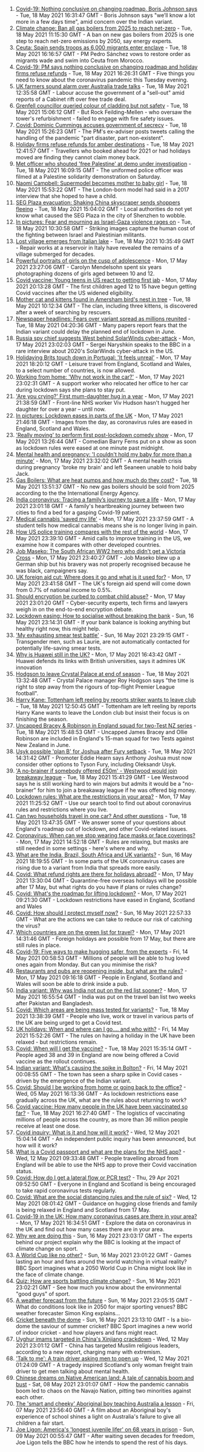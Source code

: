 1. [Covid-19: Nothing conclusive on changing roadmap, Boris Johnson says](https://www.bbc.co.uk/news/uk-57159286) - Tue, 18 May 2021 16:31:47 GMT - Boris Johnson says "we’ll know a lot more in a few days time", amid concern over the Indian variant.
2. [Climate change: Ban all gas boilers from 2025 to reach net-zero](https://www.bbc.co.uk/news/science-environment-57149059) - Tue, 18 May 2021 11:15:30 GMT - A ban on new gas boilers from 2025 is one step to reach net-zero emissions by 2050, say energy experts.
3. [Ceuta: Spain sends troops as 6,000 migrants enter enclave](https://www.bbc.co.uk/news/world-europe-57156320) - Tue, 18 May 2021 16:16:57 GMT - PM Pedro Sánchez vows to restore order as migrants wade and swim into Ceuta from Morocco.
4. [Covid-19: PM says nothing conclusive on changing roadmap and holiday firms refuse refunds](https://www.bbc.co.uk/news/uk-57162577) - Tue, 18 May 2021 16:26:31 GMT - Five things you need to know about the coronavirus pandemic this Tuesday evening.
5. [UK farmers sound alarm over Australia trade talks](https://www.bbc.co.uk/news/business-57157094) - Tue, 18 May 2021 12:35:58 GMT - Labour accuse the government of a "sell-out" amid reports of a Cabinet rift over free trade deal.
6. [Grenfell councillor queried colour of cladding but not safety](https://www.bbc.co.uk/news/uk-57160531) - Tue, 18 May 2021 15:06:12 GMT - But Rock Feilding-Mellen - who oversaw the tower's refurbishment - failed to engage with fire safety issues.
7. [Covid: Dominic Cummings accuses government of secrecy](https://www.bbc.co.uk/news/uk-politics-57160291) - Tue, 18 May 2021 15:26:23 GMT - The PM's ex-adviser posts tweets calling the handling of the pandemic "part disaster, part non-existent".
8. [Holiday firms refuse refunds for amber destinations](https://www.bbc.co.uk/news/business-your-money-57155554) - Tue, 18 May 2021 12:41:57 GMT - Travellers who booked ahead for 2021 or had holidays moved are finding they cannot claim money back.
9. [Met officer who shouted 'free Palestine' at demo under investigation](https://www.bbc.co.uk/news/uk-england-london-57159166) - Tue, 18 May 2021 16:09:15 GMT - The uniformed police officer was filmed at a Palestine solidarity demonstration on Saturday.
10. [Naomi Campbell: Supermodel becomes mother to baby girl](https://www.bbc.co.uk/news/uk-england-london-57148900) - Tue, 18 May 2021 15:53:22 GMT - The London-born model had said in a 2017 interview that she hoped to have a child.
11. [SEG Plaza evacuation: Shaking China skyscraper sends shoppers fleeing](https://www.bbc.co.uk/news/world-asia-china-57161083) - Tue, 18 May 2021 15:04:02 GMT - Local authorities do not yet know what caused the SEG Plaza in the city of Shenzhen to wobble.
12. [In pictures: Fear and mourning as Israel-Gaza violence rages on](https://www.bbc.co.uk/news/world-middle-east-57154557) - Tue, 18 May 2021 10:30:58 GMT - Striking images capture the human cost of the fighting between Israel and Palestinian militants.
13. [Lost village emerges from Italian lake](https://www.bbc.co.uk/news/world-europe-57156312) - Tue, 18 May 2021 10:35:49 GMT - Repair works at a reservoir in Italy have revealed the remains of a village submerged for decades.
14. [Powerful portraits of girls on the cusp of adolescence](https://www.bbc.co.uk/news/in-pictures-57062159) - Mon, 17 May 2021 23:27:06 GMT - Carolyn Mendelsohn spent six years photographing dozens of girls aged between 10 and 12.
15. [Covid vaccine: Young teens in US react to getting first jab](https://www.bbc.co.uk/news/world-us-canada-57147328) - Mon, 17 May 2021 20:13:28 GMT - The first children aged 12 to 15 have begun getting Covid vaccines after the US widened eligibility.
16. [Mother cat and kittens found in Amersham bird's nest in tree](https://www.bbc.co.uk/news/uk-england-beds-bucks-herts-57156565) - Tue, 18 May 2021 10:12:34 GMT - The clan, including three kittens, is discovered after a week of searching by rescuers.
17. [Newspaper headlines: Fears over variant spread as millions reunited](https://www.bbc.co.uk/news/blogs-the-papers-57152399) - Tue, 18 May 2021 04:20:36 GMT - Many papers report fears that the Indian variant could delay the planned end of lockdown in June.
18. [Russia spy chief suggests West behind SolarWinds cyber-attack](https://www.bbc.co.uk/news/world-europe-57144297) - Mon, 17 May 2021 23:02:03 GMT - Sergei Naryshkin speaks to the BBC in a rare interview about 2020's SolarWinds cyber-attack in the US.
19. [Holidaying Brits touch down in Portugal: 'It feels unreal'](https://www.bbc.co.uk/news/business-57150141) - Mon, 17 May 2021 18:20:12 GMT - Leisure travel from England, Scotland and Wales, to a select number of countries, is now allowed.
20. [Working from home: 'Why not work in the car?'](https://www.bbc.co.uk/news/uk-england-nottinghamshire-57105066) - Mon, 17 May 2021 23:02:31 GMT - A support worker who relocated her office to her car during lockdown says she plans to stay put.
21. ['Are you crying?' First mum-daughter hug in a year](https://www.bbc.co.uk/news/uk-57150385) - Mon, 17 May 2021 21:38:59 GMT - Front-line NHS worker Viv Hudson hasn't hugged her daughter for over a year – until now.
22. [In pictures: Lockdown eases in parts of the UK](https://www.bbc.co.uk/news/in-pictures-57141035) - Mon, 17 May 2021 21:46:18 GMT - Images from the day, as coronavirus rules are eased in England, Scotland and Wales.
23. ['Really moving' to perform first post-lockdown comedy show](https://www.bbc.co.uk/news/entertainment-arts-57142118) - Mon, 17 May 2021 13:26:44 GMT - Comedian Barry Ferns put on a show as soon as lockdown rules were eased at one minute past midnight.
24. [Mental health and pregnancy: 'I couldn't hold my baby for more than a minute'](https://www.bbc.co.uk/news/disability-57107048) - Mon, 17 May 2021 23:32:02 GMT - A mental health crisis during pregnancy 'broke my brain' and left Seaneen unable to hold baby Jack.
25. [Gas Boilers: What are heat pumps and how much do they cost?](https://www.bbc.co.uk/news/science-environment-57159056) - Tue, 18 May 2021 13:51:37 GMT - No new gas boilers should be sold from 2025 according to the the International Energy Agency.
26. [India coronavirus: Tracing a family’s journey to save a life](https://www.bbc.co.uk/news/world-asia-india-57111161) - Mon, 17 May 2021 23:01:18 GMT - A family's heartbreaking journey between two cities to find a bed for a gasping Covid-19 patient.
27. [Medical cannabis 'saved my life'](https://www.bbc.co.uk/news/health-57098858) - Mon, 17 May 2021 23:37:59 GMT - A student tells how medical cannabis means she is no longer living in pain.
28. [How US police training compares with the rest of the world](https://www.bbc.co.uk/news/world-us-canada-56834733) - Mon, 17 May 2021 23:39:10 GMT - Amid calls to improve training in the US, we examine how it compares with other developed countries.
29. [Job Maseko: The South African WW2 hero who didn't get a Victoria Cross](https://www.bbc.co.uk/news/world-africa-57145242) - Mon, 17 May 2021 23:40:27 GMT - Job Maseko blew up a German ship but his bravery was not properly recognised because he was black, campaigners say.
30. [UK foreign aid cut: Where does it go and what is it used for?](https://www.bbc.co.uk/news/newsbeat-39653421) - Mon, 17 May 2021 23:41:58 GMT - The UK's foreign aid spend will come down from 0.7% of national income to 0.5%.
31. [Should encryption be curbed to combat child abuse?](https://www.bbc.co.uk/news/business-57050689) - Mon, 17 May 2021 23:01:20 GMT - Cyber-security experts, tech firms and lawyers weigh in on the end-to-end encryption debate.
32. [Lockdown easing: How to socialise without breaking the bank](https://www.bbc.co.uk/news/newsbeat-57117336) - Sun, 16 May 2021 23:14:31 GMT - If your bank balance is looking anything but healthy right now, this might help.
33. ['My exhausting smear test battle'](https://www.bbc.co.uk/news/health-56942480) - Sun, 16 May 2021 23:29:15 GMT - Transgender men, such as Laurie, are not automatically contacted for potentially life-saving smear tests.
34. [Why is Huawei still in the UK?](https://www.bbc.co.uk/news/technology-57146140) - Mon, 17 May 2021 16:43:42 GMT - Huawei defends its links with British universities, says it admires UK innovation
35. [Hodgson to leave Crystal Palace at end of season](https://www.bbc.co.uk/sport/football/57155593) - Tue, 18 May 2021 13:32:48 GMT - Crystal Palace manager Roy Hodgson says "the time is right to step away from the rigours of top-flight Premier League football".
36. [Harry Kane: Tottenham left reeling by reports striker wants to leave club](https://www.bbc.co.uk/sport/football/57154386) - Tue, 18 May 2021 12:50:45 GMT - Tottenham are left reeling by reports Harry Kane wants to leave the London club but insist their focus is on finishing the season.
37. [Uncapped Bracey & Robinson in England squad for two-Test NZ series](https://www.bbc.co.uk/sport/cricket/57156635) - Tue, 18 May 2021 15:48:53 GMT - Uncapped James Bracey and Ollie Robinson are included in England's 15-man squad for two Tests against New Zealand in June.
38. [Usyk possible 'plan B' for Joshua after Fury setback](https://www.bbc.co.uk/sport/boxing/57160833) - Tue, 18 May 2021 14:31:42 GMT - Promoter Eddie Hearn says Anthony Joshua must now consider other options to Tyson Fury, including Oleksandr Usyk.
39. ['A no-brainer if somebody offered £50m' - Westwood would join breakaway league](https://www.bbc.co.uk/sport/golf/57161383) - Tue, 18 May 2021 15:41:29 GMT - Lee Westwood says he is still working hard to win majors but admits it would be a "no-brainer" for him to join a breakaway league if he was offered big money.
40. [Lockdown rules: What are the restrictions in your area?](https://www.bbc.co.uk/news/uk-54373904) - Mon, 17 May 2021 11:25:52 GMT - Use our search tool to find out about coronavirus rules and restrictions where you live.
41. [Can two households travel in one car? And other questions](https://www.bbc.co.uk/news/world-asia-china-51176409) - Tue, 18 May 2021 13:47:35 GMT - We answer some of your questions about England's roadmap out of lockdown, and other Covid-related issues.
42. [Coronavirus: When can we stop wearing face masks or face coverings?](https://www.bbc.co.uk/news/health-51205344) - Mon, 17 May 2021 14:52:18 GMT - Rules are relaxing, but masks are still needed in some settings - here's where and why.
43. [What are the India, Brazil, South Africa and UK variants?](https://www.bbc.co.uk/news/health-55659820) - Sun, 16 May 2021 18:19:55 GMT - In some parts of the UK coronavirus cases are rising due to a variant from India that spreads more easily.
44. [Covid: What refund rights are there for holidays abroad?](https://www.bbc.co.uk/news/business-51615412) - Mon, 17 May 2021 13:30:04 GMT - Quarantine-free overseas holidays will be possible after 17 May, but what rights do you have if plans or rules change?
45. [Covid: What's the roadmap for lifting lockdown?](https://www.bbc.co.uk/news/explainers-52530518) - Mon, 17 May 2021 09:21:30 GMT - Lockdown restrictions have eased in England, Scotland and Wales
46. [Covid: How should I protect myself now?](https://www.bbc.co.uk/news/health-57087517) - Sun, 16 May 2021 22:57:33 GMT - What are the actions we can take to reduce our risk of catching the virus?
47. [Which countries are on the green list for travel?](https://www.bbc.co.uk/news/explainers-52544307) - Mon, 17 May 2021 14:31:46 GMT - Foreign holidays are possible from 17 May, but there are still rules in place.
48. [Covid-19: Five ways to make hugging safer, from the experts](https://www.bbc.co.uk/news/uk-57083571) - Fri, 14 May 2021 00:58:53 GMT - Millions of people will be able to hug loved ones again from Monday. But can you minimise the risk?
49. [Restaurants and pubs are reopening inside, but what are the rules?](https://www.bbc.co.uk/news/business-52977388) - Mon, 17 May 2021 09:16:18 GMT - People in England, Scotland and Wales will soon be able to drink inside a pub.
50. [India variant: Why was India not put on the red list sooner?](https://www.bbc.co.uk/news/56801288) - Mon, 17 May 2021 16:55:54 GMT - India was put on the travel ban list two weeks after Pakistan and Bangladesh.
51. [Covid: Which areas are being mass tested for variants?](https://www.bbc.co.uk/news/explainers-54872039) - Tue, 18 May 2021 13:38:39 GMT - People who live, work or travel in various parts of the UK are being urged to get a Covid test.
52. [UK holidays: When and where can I go.... and who with?](https://www.bbc.co.uk/news/explainers-52646738) - Fri, 14 May 2021 15:52:26 GMT - The rules on having a holiday in the UK have been relaxed - but restrictions remain.
53. [Covid: When will I get the vaccine?](https://www.bbc.co.uk/news/health-55045639) - Tue, 18 May 2021 15:35:14 GMT - People aged 38 and 39 in England are now being offered a Covid vaccine as the rollout continues.
54. [Indian variant: What's causing the spike in Bolton?](https://www.bbc.co.uk/news/health-57094274) - Fri, 14 May 2021 00:08:55 GMT - The town has seen a sharp spike in Covid cases - driven by the emergence of the Indian variant.
55. [Covid: Should I be working from home or going back to the office?](https://www.bbc.co.uk/news/business-52567567) - Wed, 05 May 2021 16:13:36 GMT - As lockdown restrictions ease gradually across the UK, what are the rules about returning to work?
56. [Covid vaccine: How many people in the UK have been vaccinated so far?](https://www.bbc.co.uk/news/health-55274833) - Tue, 18 May 2021 16:27:40 GMT - The logistics of vaccinating millions of people across the country, as more than 36 million people receive at least one dose.
57. [Covid inquiry: What is it and how will it work?](https://www.bbc.co.uk/news/explainers-57085964) - Wed, 12 May 2021 15:04:14 GMT - An independent public inquiry has been announced, but how will it work?
58. [What is a Covid passport and what are the plans for the NHS app?](https://www.bbc.co.uk/news/explainers-55718553) - Wed, 12 May 2021 09:33:48 GMT - People travelling abroad from England will be able to use the NHS app to prove their Covid vaccination status.
59. [Covid: How do I get a lateral flow or PCR test?](https://www.bbc.co.uk/news/health-51943612) - Thu, 29 Apr 2021 09:52:50 GMT - Everyone in England and Scotland is being encouraged to take rapid coronavirus tests regularly.
60. [Covid: What are the social distancing rules and the rule of six?](https://www.bbc.co.uk/news/uk-51506729) - Wed, 12 May 2021 08:01:42 GMT - Guidance on hugging close friends and family is being relaxed in England and Scotland from 17 May.
61. [Covid-19 in the UK: How many coronavirus cases are there in your area?](https://www.bbc.co.uk/news/uk-51768274) - Mon, 17 May 2021 16:34:51 GMT - Explore the data on coronavirus in the UK and find out how many cases there are in your area.
62. [Why we are doing this](https://www.bbc.co.uk/sport/56972366) - Sun, 16 May 2021 23:03:17 GMT - The experts behind our project explain why the BBC is looking at the impact of climate change on sport.
63. [A World Cup like no other?](https://www.bbc.co.uk/sport/56972365) - Sun, 16 May 2021 23:01:22 GMT - Games lasting an hour and fans around the world watching in virtual reality? BBC Sport imagines what a 2050 World Cup in China might look like in the face of climate change.
64. [Quiz: How are sports battling climate change?](https://www.bbc.co.uk/sport/57068988) - Sun, 16 May 2021 23:02:21 GMT - See how much you know about the environmental "good guys" of sport.
65. [A weather forecast from the future](https://www.bbc.co.uk/sport/56972367) - Sun, 16 May 2021 23:05:15 GMT - What do conditions look like in 2050 for major sporting venues? BBC weather forecaster Simon King explains...
66. [Cricket beneath the dome](https://www.bbc.co.uk/sport/56972368) - Sun, 16 May 2021 23:13:10 GMT - Is a bio-dome the saviour of summer cricket? BBC Sport imagines a new world of indoor cricket - and how players and fans might react.
67. [Uyghur imams targeted in China's Xinjiang crackdown](https://www.bbc.co.uk/news/world-asia-china-56986057) - Wed, 12 May 2021 23:01:12 GMT - China has targeted Muslim religious leaders, according to a new report, charging many with extremism.
68. ['Talk to me': A train driver asking men to open up](https://www.bbc.co.uk/news/stories-57060971) - Wed, 12 May 2021 01:24:09 GMT - A tragedy inspired Scotland's only woman freight train driver to get men talking about mental health.
69. [Chinese dreams on Native American land: A tale of cannabis boom and bust](https://www.bbc.co.uk/news/world-us-canada-56835897) - Sat, 08 May 2021 23:01:07 GMT - How the pandemic cannabis boom led to chaos on the Navajo Nation, pitting two minorities against each other.
70. [The 'smart and cheeky' Aboriginal boy teaching Australia a lesson](https://www.bbc.co.uk/news/stories-56544429) - Fri, 07 May 2021 23:56:40 GMT - A film about an Aboriginal boy's experience of school shines a light on Australia's failure to give all children a fair start.
71. [Joe Ligon: America's 'longest juvenile lifer' on 68 years in prison](https://www.bbc.co.uk/news/world-us-canada-57022924) - Sun, 09 May 2021 00:55:47 GMT - After waiting seven decades for freedom, Joe Ligon tells the BBC how he intends to spend the rest of his days.
